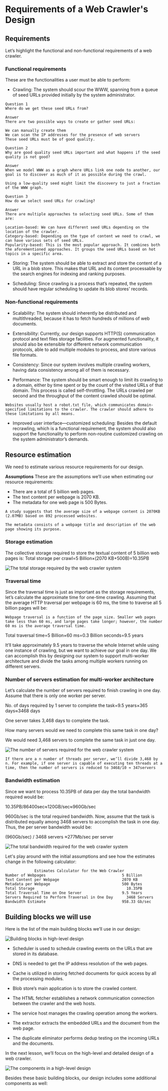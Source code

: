 # Requirements of a Web Crawler's Design
## Requirements
Let’s highlight the functional and non-functional requirements of a web crawler.

### Functional requirements
These are the functionalities a user must be able to perform:

- Crawling: The system should scour the WWW, spanning from a queue of seed URLs provided initially by the system administrator.

```
Question 1
Where do we get these seed URLs from?

Answer
There are two possible ways to create or gather seed URLs:

We can manually create them
We can scan the IP addresses for the presence of web servers
These seed URLs must be of good quality.
```

```
Question 2
Why are good quality seed URLs important and what happens if the seed quality is not good?

Answer
When we model WWW as a graph where URLs link one node to another, our goal is to discover as much of it as possible during the crawl.

Using a low-quality seed might limit the discovery to just a fraction of the WWW graph.
```

```
Question 3
How do we select seed URLs for crawling?

Answer
There are multiple approaches to selecting seed URLs. Some of them are:

Location-based: We can have different seed URLs depending on the location of the crawler.
Category-based: Depending on the type of content we need to crawl, we can have various sets of seed URLs.
Popularity-based: This is the most popular approach. It combines both the aforementioned approaches. It groups the seed URLs based on hot topics in a specific area.
```

- Storing: The system should be able to extract and store the content of a URL in a blob store. This makes that URL and its content processable by the search engines for indexing and ranking purposes.

- Scheduling: Since crawling is a process that’s repeated, the system should have regular scheduling to update its blob stores’ records.

### Non-functional requirements
- Scalability: The system should inherently be distributed and multithreaded, because it has to fetch hundreds of millions of web documents.

- Extensibility: Currently, our design supports HTTP(S) communication protocol and text files storage facilities. For augmented functionality, it should also be extensible for different network communication protocols, able to add multiple modules to process, and store various file formats.

- Consistency: Since our system involves multiple crawling workers, having data consistency among all of them is necessary.

- Performance: The system should be smart enough to limit its crawling to a domain, either by time spent or by the count of the visited URLs of that domain. This process is called self-throttling. The URLs crawled per second and the throughput of the content crawled should be optimal.

```
Websites usually host a robot.txt file, which communicates domain-specified limitations to the crawler. The crawler should adhere to these limitations by all means.
```

- Improved user interface—customized scheduling: Besides the default recrawling, which is a functional requirement, the system should also support the functionality to perform non-routine customized crawling on the system administrator’s demands.

## Resource estimation
We need to estimate various resource requirements for our design.

**Assumptions**
These are the assumptions we’ll use when estimating our resource requirements:

- There are a total of 5 billion web pages.
- The text content per webpage is 2070 KB.
- The metadata for one web page is 500 Bytes.

```
A study suggests that the average size of a webpage content is 2070KB (2.07MB) based on 892 processed websites.
```

```
The metadata consists of a webpage title and description of the web page showing its purpose.
```

### Storage estimation
The collective storage required to store the textual content of 5 billion web pages is:
Total storage per crawl=5 Billion×(2070 KB+500B)=10.35PB

![The total storage required by the web crawler system](./storage.jpg)

### Traversal time
Since the traversal time is just as important as the storage requirements, let’s calculate the approximate time for one-time crawling. Assuming that the average HTTP traversal per webpage is 60 ms, the time to traverse all 5 billion pages will be:
```
Webpage traversal is a function of the page size. Smaller web pages take less than 60 ms, and large pages take longer; however, the number 60 ms is the average traversal time.
```

Total traversal time=5 Billion×60 ms=0.3 Billion seconds=9.5 years

It’ll take approximately 9.5 years to traverse the whole Internet while using one instance of crawling, but we want to achieve our goal in one day. We can accomplish this by designing our system to support multi-worker architecture and divide the tasks among multiple workers running on different servers.

### Number of servers estimation for multi-worker architecture
Let’s calculate the number of servers required to finish crawling in one day. Assume that there is only one worker per server.

No. of days required by 1 server to complete the task=9.5 years×365 days≈3468 days

One server takes 3,468 days to complete the task.

How many servers would we need to complete this same task in one day?

We would need 3,468 servers to complete the same task in just one day.

![The number of servers required for the web crawler system](./servers.jpg)

```
If there are a n number of threads per server, we’ll divide 3,468 by n. For example, if one server is capable of executing ten threads at a time, then the number of servers is reduced to 3468/10 ≈ 347servers
 ```

### Bandwidth estimation
Since we want to process 10.35PB of data per day the total bandwidth required would be:

10.35PB/86400sec≈120GB/sec≈960Gb/sec

960Gb/sec is the total required bandwidth. Now, assume that the task is distributed equally among 3468 servers to accomplish the task in one day. Thus, the per server bandwidth would be:

(960Gb/sec) / 3468 servers ≈277Mb/sec per server

![The total bandwidth required for the web crawler system](./bandwidth.jpg)

Let's play around with the initial assumptions and see how the estimates change in the following calculator:

```
             Estimates Calculator for the Web Crawler
Number of Webpages                                  5 Billion
Text Content per Webpage                            2070 KB
Metadata per Webpage                                500 Bytes
Total Storage	                                      10.35PB
Total Traversal Time on One Server                  9.5 Years
Servers Required to Perform Traversal in One Day	  3468 Servers
Bandwidth Estimate                                  958.33 Gb/sec
```

## Building blocks we will use
Here is the list of the main building blocks we’ll use in our design:

![Building blocks in high-level design](./bb.jpg)

- Scheduler is used to schedule crawling events on the URLs that are stored in its database.

- DNS is needed to get the IP address resolution of the web pages.

- Cache is utilized in storing fetched documents for quick access by all the processing modules.

- Blob store’s main application is to store the crawled content.

- The HTML fetcher establishes a network communication connection between the crawler and the web hosts.
- The service host manages the crawling operation among the workers.
- The extractor extracts the embedded URLs and the document from the web page.
- The duplicate eliminator performs dedup testing on the incoming URLs and the documents.

In the next lesson, we’ll focus on the high-level and detailed design of a web crawler.

![The components in a high-level design](./components.jpg)

Besides these basic building blocks, our design includes some additional components as well:
